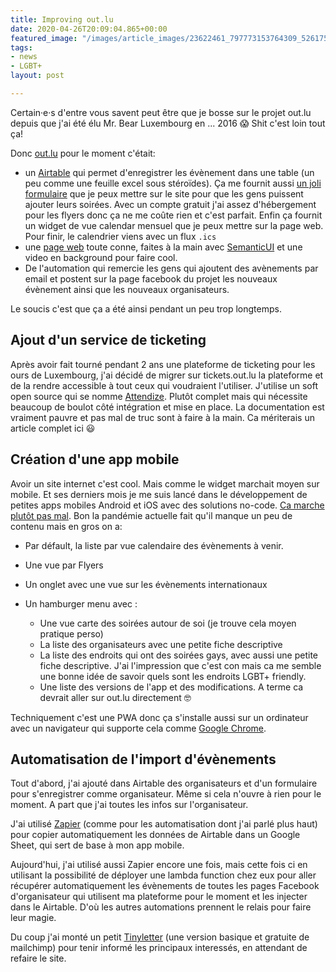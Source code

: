 ```yaml
---
title: Improving out.lu
date: 2020-04-26T20:09:04.865+00:00
featured_image: "/images/article_images/23622461_797773153764309_5261759074080373775_n.png"
tags:
- news
- LGBT+
layout: post

---
```

Certain·e·s d'entre vous savent peut être que je bosse sur le projet out.lu depuis que j'ai été élu Mr. Bear Luxembourg en ... 2016 😱 Shit c'est loin tout ça!

Donc [out.lu](https://out.lu/) pour le moment c'était:

* un [Airtable](https://airtable.com/invite/r/zsk98e38) qui permet d'enregistrer les évènement dans une table (un peu comme une feuille excel sous stéroïdes). Ça me fournit aussi [un joli formulaire](https://airtable.com/shrzrP1ELrh9CeL9d) que je peux mettre sur le site pour que les gens puissent ajouter leurs soirées. Avec un compte gratuit j'ai assez d'hébergement pour les flyers donc ça ne me coûte rien et c'est parfait. Enfin ça fournit un widget de vue calendar mensuel que je peux mettre sur la page web. Pour finir, le calendrier viens avec un flux `.ics` 
* une [page web](http://out.lu) toute conne, faites à la main avec [SemanticUI](https://semantic-ui.com/) et une video en background pour faire cool.
* De l'automation qui remercie les gens qui ajoutent des avènements par email et postent sur la page facebook du projet les nouveaux évènement ainsi que les nouveaux organisateurs.

Le soucis c'est que ça a été ainsi pendant un peu trop longtemps.

## Ajout d'un service de ticketing

Après avoir fait tourné pendant 2 ans une plateforme de ticketing pour les ours de Luxembourg, j'ai décidé de migrer sur tickets.out.lu la plateforme et de la rendre accessible à tout ceux qui voudraient l'utiliser. J'utilise un soft open source qui se nomme [Attendize](https://www.attendize.com/). Plutôt complet mais qui nécessite beaucoup de boulot côté intégration et mise en place. La documentation est vraiment pauvre et pas mal de truc sont à faire à la main. Ca mériterais un article complet ici 😃

## Création d'une app mobile

Avoir un site internet c'est cool. Mais comme le widget marchait moyen sur mobile. Et ses derniers mois je me suis lancé dans le développement de petites apps mobiles Android et iOS avec des solutions no-code. [Ca marche plutôt pas mal](http://outluxembourg.glideapp.io/). Bon la pandémie actuelle fait qu'il manque un peu de contenu mais en gros on a:

* Par défault, la liste par vue calendaire des évènements à venir.
* Une vue par Flyers
* Un onglet avec une vue sur les évènements internationaux
* Un hamburger menu avec :

  * Une vue carte des soirées autour de soi (je trouve cela moyen pratique perso)
  * La liste des organisateurs avec une petite fiche descriptive
  * La liste des endroits qui ont des soirées gays, avec aussi une petite fiche descriptive. J'ai l'impression que c'est con mais ca me semble une bonne idée de savoir quels sont les endroits LGBT+ friendly.
  * Une liste des versions de l'app et des modifications. A terme ca devrait aller sur out.lu directement 🤓

Techniquement c'est une PWA donc ça s'installe aussi sur un ordinateur avec un navigateur qui supporte cela comme [Google Chrome](http://chrome.google.com/).

## Automatisation de l'import d'évènements

Tout d'abord, j'ai ajouté dans Airtable des organisateurs et d'un formulaire pour s'enregistrer comme organisateur. Même si cela n'ouvre à rien pour le moment. A part que j'ai toutes les infos sur l'organisateur. 

J'ai utilisé [Zapier](https://zapier.com/) (comme pour les automatisation dont j'ai parlé plus haut) pour copier automatiquement les données de Airtable dans un Google Sheet, qui sert de base à mon app mobile.

Aujourd'hui, j'ai utilisé aussi Zapier encore une fois, mais cette fois ci en utilisant la possibilité de déployer une lambda function chez eux pour aller récupérer automatiquement les évènements de toutes les pages Facebook d'organisateur qui utilisent ma plateforme pour le moment et les injecter dans le Airtable. D'où les autres automations prennent le relais pour faire leur magie.

Du coup j'ai monté un petit [Tinyletter](https://tinyletter.com/Out) (une version basique et gratuite de mailchimp) pour tenir informé les principaux interessés, en attendant de refaire le site.